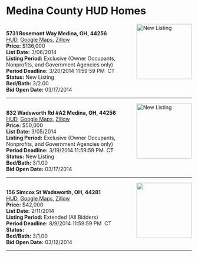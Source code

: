# Medina County HUD Homes

[<img alt="New Listing" src="https://www.hudhomestore.com/pages/ImageShow.aspx?Case=412-630900" align="right" style="height:150px;">](http://www.hudhomestore.com/Listing/PropertyDetails.aspx?caseNumber=412-630900)  
**5731 Rosemont Way Medina, OH, 44256**  
[HUD](http://www.hudhomestore.com/Listing/PropertyDetails.aspx?caseNumber=412-630900), [Google Maps](http://maps.google.com/maps?q=5731+Rosemont+Way+Medina%2C+OH%2C+44256), [Zillow](http://www.zillow.com/homes/5731+Rosemont+Way+Medina%2C+OH%2C+44256/)  
**Price:** $136,000  
**List Date:** 3/06/2014  
**Listing Period:** Exclusive (Owner Occupants, Nonprofits, and Government Agencies only)  
**Period Deadline:** 3/20/2014 11:59:59 PM  CT  
**Status:** New Listing  
**Bed/Bath:** 3/2.00  
**Bid Open Date:** 03/17/2014

***

[<img alt="New Listing" src="https://www.hudhomestore.com/pages/ImageShow.aspx?Case=412-632948" align="right" style="height:150px;">](http://www.hudhomestore.com/Listing/PropertyDetails.aspx?caseNumber=412-632948)  
**832 Wadsworth Rd #A2 Medina, OH, 44256**  
[HUD](http://www.hudhomestore.com/Listing/PropertyDetails.aspx?caseNumber=412-632948), [Google Maps](http://maps.google.com/maps?q=832+Wadsworth+Rd+%23A2+Medina%2C+OH%2C+44256), [Zillow](http://www.zillow.com/homes/832+Wadsworth+Rd+%23A2+Medina%2C+OH%2C+44256/)  
**Price:** $50,000  
**List Date:** 3/05/2014  
**Listing Period:** Exclusive (Owner Occupants, Nonprofits, and Government Agencies only)  
**Period Deadline:** 3/19/2014 11:59:59 PM  CT  
**Status:** New Listing  
**Bed/Bath:** 3/1.00  
**Bid Open Date:** 03/17/2014

***

[<img alt="" src="https://www.hudhomestore.com/pages/ImageShow.aspx?Case=412-581579" align="right" style="height:150px;">](http://www.hudhomestore.com/Listing/PropertyDetails.aspx?caseNumber=412-581579)  
**156 Simcox St Wadsworth, OH, 44281**  
[HUD](http://www.hudhomestore.com/Listing/PropertyDetails.aspx?caseNumber=412-581579), [Google Maps](http://maps.google.com/maps?q=156+Simcox+St+Wadsworth%2C+OH%2C+44281), [Zillow](http://www.zillow.com/homes/156+Simcox+St+Wadsworth%2C+OH%2C+44281/)  
**Price:** $42,000  
**List Date:** 2/11/2014  
**Listing Period:** Extended (All Bidders)  
**Period Deadline:** 8/9/2014 11:59:59 PM  CT  
**Status:**   
**Bed/Bath:** 3/1.00  
**Bid Open Date:** 03/12/2014

***

